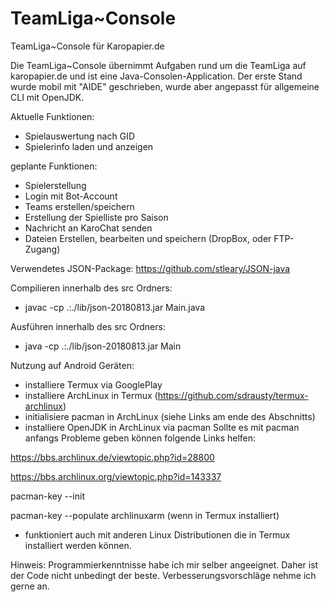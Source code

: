 # TeamLiga~Console
TeamLiga~Console für Karopapier.de

Die TeamLiga~Console übernimmt Aufgaben rund um die TeamLiga auf karopapier.de und ist eine Java-Consolen-Application.
Der erste Stand wurde mobil mit "AIDE" geschrieben, wurde aber angepasst für allgemeine CLI mit OpenJDK.

Aktuelle Funktionen:
+ Spielauswertung nach GID
+ Spielerinfo laden und anzeigen

geplante Funktionen:
+ Spielerstellung
+ Login mit Bot-Account
+ Teams erstellen/speichern
+ Erstellung der Spielliste pro Saison
+ Nachricht an KaroChat senden
+ Dateien Erstellen, bearbeiten und speichern (DropBox, oder FTP-Zugang)

Verwendetes JSON-Package:
https://github.com/stleary/JSON-java

Compilieren innerhalb des src Ordners:
+ javac -cp .:./lib/json-20180813.jar Main.java

Ausführen innerhalb des src Ordners:
+ java -cp .:./lib/json-20180813.jar Main

Nutzung auf Android Geräten:
+ installiere Termux via GooglePlay
+ installiere ArchLinux in Termux (https://github.com/sdrausty/termux-archlinux)
+ initialisiere pacman in ArchLinux (siehe Links am ende des Abschnitts)
+ installiere OpenJDK in ArchLinux via pacman
Sollte es mit pacman anfangs Probleme geben können folgende Links helfen:

https://bbs.archlinux.de/viewtopic.php?id=28800

https://bbs.archlinux.org/viewtopic.php?id=143337

pacman-key --init

pacman-key --populate archlinuxarm (wenn in Termux installiert)

- funktioniert auch mit anderen Linux Distributionen die in Termux installiert werden können.

Hinweis: Programmierkenntnisse habe ich mir selber angeeignet.
Daher ist der Code nicht unbedingt der beste.
Verbesserungsvorschläge nehme ich gerne an.
